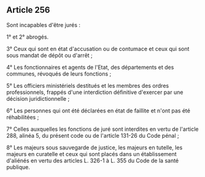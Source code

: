 Article 256
----
Sont incapables d'être jurés :

1° et 2° abrogés.

3° Ceux qui sont en état d'accusation ou de contumace et ceux qui sont sous
mandat de dépôt ou d'arrêt ;

4° Les fonctionnaires et agents de l'Etat, des départements et des communes,
révoqués de leurs fonctions ;

5° Les officiers ministériels destitués et les membres des ordres
professionnels, frappés d'une interdiction définitive d'exercer par une décision
juridictionnelle ;

6° Les personnes qui ont été déclarées en état de faillite et n'ont pas été
réhabilitées ;

7° Celles auxquelles les fonctions de juré sont interdites en vertu de l'article
288, alinéa 5, du présent code ou de l'article 131-26 du Code pénal ;

8° Les majeurs sous sauvegarde de justice, les majeurs en tutelle, les majeurs
en curatelle et ceux qui sont placés dans un établissement d'aliénés en vertu
des articles L. 326-1 à L. 355 du Code de la santé publique.
